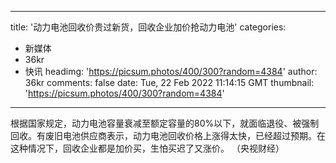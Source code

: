 
---
title: '动力电池回收价贵过新货，回收企业加价抢动力电池'
categories: 
 - 新媒体
 - 36kr
 - 快讯
headimg: 'https://picsum.photos/400/300?random=4384'
author: 36kr
comments: false
date: Tue, 22 Feb 2022 11:14:15 GMT
thumbnail: 'https://picsum.photos/400/300?random=4384'
---

<div>   
根据国家规定，动力电池容量衰减至额定容量的80%以下，就面临退役、被强制回收。有废旧电池供应商表示，动力电池回收价格上涨得太快，已经超过预期。在这种情况下，回收企业都是加价买，生怕买迟了又涨价。 （央视财经）  
</div>
            
